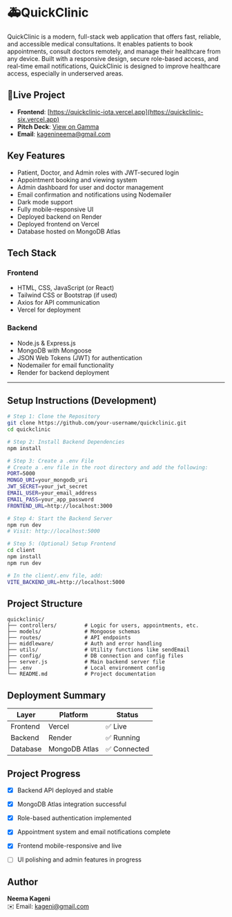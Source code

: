 # 🚑QuickClinic

QuickClinic is a modern, full-stack web application that offers fast, reliable, and accessible medical consultations. It enables patients to book appointments, consult doctors remotely, and manage their healthcare from any device. Built with a responsive design, secure role-based access, and real-time email notifications, QuickClinic is designed to improve healthcare access, especially in underserved areas.



## 📱Live Project

- **Frontend**: [https://quickclinic-iota.vercel.app](https://quickclinic-six.vercel.app)  
- **Pitch Deck**: [View on Gamma](https://gamma.app/docs/QuickClinic-b7s7g0ymbqb6duk)  
- **Email**: [kagenineema@gmail.com](mailto:kagenineema@gmail.com)



## Key Features

- Patient, Doctor, and Admin roles with JWT-secured login  
- Appointment booking and viewing system  
- Admin dashboard for user and doctor management  
- Email confirmation and notifications using Nodemailer  
- Dark mode support  
- Fully mobile-responsive UI  
- Deployed backend on Render  
- Deployed frontend on Vercel  
- Database hosted on MongoDB Atlas  



## Tech Stack

### Frontend

- HTML, CSS, JavaScript (or React)  
- Tailwind CSS or Bootstrap (if used)  
- Axios for API communication  
- Vercel for deployment  

### Backend

- Node.js & Express.js  
- MongoDB with Mongoose  
- JSON Web Tokens (JWT) for authentication  
- Nodemailer for email functionality  
- Render for backend deployment  

---

## Setup Instructions (Development)

```bash
# Step 1: Clone the Repository
git clone https://github.com/your-username/quickclinic.git
cd quickclinic

# Step 2: Install Backend Dependencies
npm install

# Step 3: Create a .env File
# Create a .env file in the root directory and add the following:
PORT=5000
MONGO_URI=your_mongodb_uri
JWT_SECRET=your_jwt_secret
EMAIL_USER=your_email_address
EMAIL_PASS=your_app_password
FRONTEND_URL=http://localhost:3000

# Step 4: Start the Backend Server
npm run dev
# Visit: http://localhost:5000

# Step 5: (Optional) Setup Frontend
cd client
npm install
npm run dev

# In the client/.env file, add:
VITE_BACKEND_URL=http://localhost:5000
```



## Project Structure

```
quickclinic/
├── controllers/         # Logic for users, appointments, etc.
├── models/              # Mongoose schemas
├── routes/              # API endpoints
├── middleware/          # Auth and error handling
├── utils/               # Utility functions like sendEmail
├── config/              # DB connection and config files
├── server.js            # Main backend server file
├── .env                 # Local environment config
└── README.md            # Project documentation
```


## Deployment Summary

| Layer     | Platform       | Status      |
|-----------|----------------|-------------|
| Frontend  | Vercel         | ✅ Live      |
| Backend   | Render         | ✅ Running   |
| Database  | MongoDB Atlas  | ✅ Connected |



## Project Progress

- [x] Backend API deployed and stable  
- [x] MongoDB Atlas integration successful  
- [x] Role-based authentication implemented  
- [x] Appointment system and email notifications complete  
- [x] Frontend mobile-responsive and live  
- [ ] UI polishing and admin features in progress  


## Author

**Neema Kageni**  
✉️ Email: [kageni@gmail.com](mailto:kagenineema@gmail.com)
